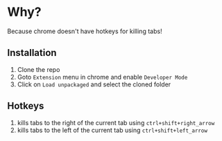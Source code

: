 # Why?

Because chrome doesn't have hotkeys for killing tabs!

## Installation

1. Clone the repo
2. Goto `Extension` menu in chrome and enable `Developer Mode`
3. Click on `Load unpackaged` and select the cloned folder

## Hotkeys

1. kills tabs to the right of the current tab using `ctrl+shift+right_arrow`
2. kills tabs to the left of the current tab using `ctrl+shift+left_arrow`